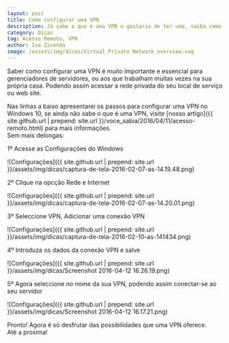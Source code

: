 ```yaml
---
layout: post
title: Como configurar uma VPN
description: Já sabe o que é uma VPN e gostaria de ter uma, saiba como configurar
category: Dicas
tag: Acesso Remoto, VPN
author: Ivo Zinenda
image: /assets/img/dicas/Virtual_Private_Network_overview.svg
---
```


Saber como configurar uma VPN é muito importante e essencial para gerenciadores de servidores, ou aos que trabalham muitas vezes na sua própria casa.
Podendo assim acessar a rede privada do seu local de serviço ou web site.

Nas linhas a baixo apresentarei os passos para configurar uma VPN no Windows 10, se ainda não sabe o que é uma VPN, visite [nosso artigo]({{ site.github.url | prepend: site.url }}/voce_sabia/2016/04/11/acesso-remoto.html) para mais informações. <br>
Sem mais delongas:

1º Acesse as Configurações do Windows

![Configurações]({{ site.github.url | prepend: site.url }}/assets/img/dicas/captura-de-tela-2016-02-07-as-14.19.48.png)

2º Clique na opcção Rede e Internet

![Configurações]({{ site.github.url | prepend: site.url }}/assets/img/dicas/captura-de-tela-2016-02-07-as-14.20.01.png)

3º Seleccione VPN, Adicionar uma conexão VPN

![Configurações]({{ site.github.url | prepend: site.url }}/assets/img/dicas/captura-de-tela-2016-02-10-as-141434.png)

4º Introduza os dados da conexão VPN e salve

![Configurações]({{ site.github.url | prepend: site.url }}/assets/img/dicas/Screenshot 2016-04-12 16.26.19.png)

5º Agora seleccione no nome da sua VPN, podendo assim conectar-se ao seu servidor

![Configurações]({{ site.github.url | prepend: site.url }}/assets/img/dicas/Screenshot 2016-04-12 16.17.21.png)

Pronto! Agora é só desfrutar das possibilidades que uma VPN oferece. <br>
Até a proxima!
